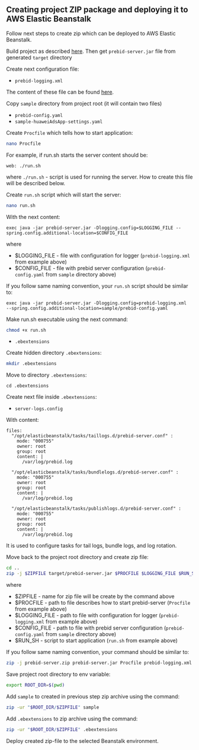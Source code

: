 ## Creating project ZIP package and deploying it to AWS Elastic Beanstalk

Follow next steps to create zip which can be deployed to AWS Elastic Beanstalk.

Build project as described [here](build.md).
Then get `prebid-server.jar` file from generated `target` directory

Create next configuration file:

- `prebid-logging.xml`

The content of these file can be found [here](config.md).

Copy `sample` directory from project root
(it will contain two files)

- `prebid-config.yaml`
- `sample-huaweiAdsApp-settings.yaml`

Create `Procfile` which tells how to start application:
```bash
nano Procfile
```

For example, if run.sh starts the server content should be:
```
web: ./run.sh
```
where `./run.sh` - script is used for running the server.
How to create this file will be described below.

Create `run.sh` script which will start the server:
```bash
nano run.sh
```

With the next content:
```
exec java -jar prebid-server.jar -Dlogging.config=$LOGGING_FILE --spring.config.additional-location=$CONFIG_FILE
```
where
- $LOGGING_FILE - file with configuration for logger (`prebid-logging.xml` from example above)
- $CONFIG_FILE - file with prebid server configuration (`prebid-config.yaml` from `sample` directory above)

If you follow same naming convention, your `run.sh` script should be similar to:
```
exec java -jar prebid-server.jar -Dlogging.config=prebid-logging.xml  --spring.config.additional-location=sample/prebid-config.yaml
```

Make run.sh executable using the next command:
```bash
chmod +x run.sh
```

- `.ebextensions`

Create hidden directory `.ebextensions`:
```bash
mkdir .ebextensions
```

Move to directory `.ebextensions`:
```
cd .ebextensions
```

Create next file inside `.ebextensions`:
- `server-logs.config`

With content:
```
files:
  "/opt/elasticbeanstalk/tasks/taillogs.d/prebid-server.conf" :
    mode: "000755"
    owner: root
    group: root
    content: |
      /var/log/prebid.log

  "/opt/elasticbeanstalk/tasks/bundlelogs.d/prebid-server.conf" :
    mode: "000755"
    owner: root
    group: root
    content: |
      /var/log/prebid.log

  "/opt/elasticbeanstalk/tasks/publishlogs.d/prebid-server.conf" :
    mode: "000755"
    owner: root
    group: root
    content: |
      /var/log/prebid.log

```
It is used to configure tasks for tail logs, bundle logs, and log rotation.

Move back to the project root directory and create zip file:
```bash
cd ..
zip -j $ZIPFILE target/prebid-server.jar $PROCFILE $LOGGING_FILE $RUN_SH
```
where 
- $ZIPFILE - name for zip file will be create by the command above
- $PROCFILE - path to file describes how to start prebid-server (`Procfile` from example above)
- $LOGGING_FILE - path to file with configuration for logger (`prebid-logging.xml` from example above)
- $CONFIG_FILE - path to file with prebid server configuration (`prebid-config.yaml` from `sample` directory above)
- $RUN_SH - script to start application (`run.sh` from example above)

If you follow same naming convention, your command should be similar to:
```bash
zip -j prebid-server.zip prebid-server.jar Procfile prebid-logging.xml run.sh
```

Save project root directory to env variable:
```bash
export ROOT_DIR=$(pwd)
```

Add `sample` to created in previous step zip archive using the command:
```bash
zip -ur "$ROOT_DIR/$ZIPFILE" sample
```

Add `.ebextensions` to zip archive using the command:
```bash
zip -ur "$ROOT_DIR/$ZIPFILE" .ebextensions
```

Deploy created zip-file to the selected Beanstalk environment.
